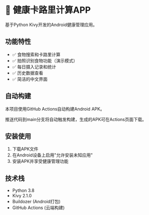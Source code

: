 # 🍎 健康卡路里计算APP

基于Python Kivy开发的Android健康管理应用。

## 功能特性
- ✅ 食物搜索和卡路里计算
- ✅ 拍照识别食物功能（演示模式）
- ✅ 每日摄入记录和统计
- ✅ 历史数据查看
- ✅ 简洁的中文界面

## 自动构建
本项目使用GitHub Actions自动构建Android APK。

推送代码到main分支将自动触发构建，生成的APK可在Actions页面下载。

## 安装使用
1. 下载APK文件
2. 在Android设备上启用"允许安装未知应用"
3. 安装APK并享受健康管理功能

## 技术栈
- Python 3.8
- Kivy 2.1.0
- Buildozer (Android打包)
- GitHub Actions (云端构建)
